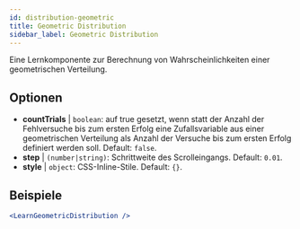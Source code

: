 ```yaml
---
id: distribution-geometric
title: Geometric Distribution
sidebar_label: Geometric Distribution
---
```


Eine Lernkomponente zur Berechnung von Wahrscheinlichkeiten einer geometrischen Verteilung.

## Optionen

* __countTrials__ | `boolean`: auf true gesetzt, wenn statt der Anzahl der Fehlversuche bis zum ersten Erfolg eine Zufallsvariable aus einer geometrischen Verteilung als Anzahl der Versuche bis zum ersten Erfolg definiert werden soll. Default: `false`.
* __step__ | `(number|string)`: Schrittweite des Scrolleingangs. Default: `0.01`.
* __style__ | `object`: CSS-Inline-Stile. Default: `{}`.


## Beispiele

```jsx live
<LearnGeometricDistribution />
```

